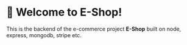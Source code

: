 # :large_blue_diamond: Welcome to E-Shop!

This is the backend of the e-commerce project **E-Shop** built on node, express, mongodb, stripe etc.
